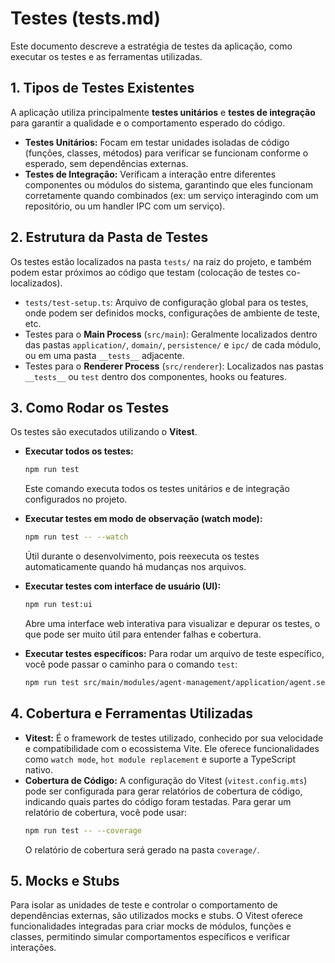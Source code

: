 # Testes (tests.md)

Este documento descreve a estratégia de testes da aplicação, como executar os testes e as ferramentas utilizadas.

## 1. Tipos de Testes Existentes

A aplicação utiliza principalmente **testes unitários** e **testes de integração** para garantir a qualidade e o comportamento esperado do código.

-   **Testes Unitários:** Focam em testar unidades isoladas de código (funções, classes, métodos) para verificar se funcionam conforme o esperado, sem dependências externas.
-   **Testes de Integração:** Verificam a interação entre diferentes componentes ou módulos do sistema, garantindo que eles funcionam corretamente quando combinados (ex: um serviço interagindo com um repositório, ou um handler IPC com um serviço).

## 2. Estrutura da Pasta de Testes

Os testes estão localizados na pasta `tests/` na raiz do projeto, e também podem estar próximos ao código que testam (colocação de testes co-localizados).

-   `tests/test-setup.ts`: Arquivo de configuração global para os testes, onde podem ser definidos mocks, configurações de ambiente de teste, etc.
-   Testes para o **Main Process** (`src/main`): Geralmente localizados dentro das pastas `application/`, `domain/`, `persistence/` e `ipc/` de cada módulo, ou em uma pasta `__tests__` adjacente.
-   Testes para o **Renderer Process** (`src/renderer`): Localizados nas pastas `__tests__` ou `test` dentro dos componentes, hooks ou features.

## 3. Como Rodar os Testes

Os testes são executados utilizando o **Vitest**.

-   **Executar todos os testes:**
    ```bash
    npm run test
    ```
    Este comando executa todos os testes unitários e de integração configurados no projeto.

-   **Executar testes em modo de observação (watch mode):**
    ```bash
    npm run test -- --watch
    ```
    Útil durante o desenvolvimento, pois reexecuta os testes automaticamente quando há mudanças nos arquivos.

-   **Executar testes com interface de usuário (UI):**
    ```bash
    npm run test:ui
    ```
    Abre uma interface web interativa para visualizar e depurar os testes, o que pode ser muito útil para entender falhas e cobertura.

-   **Executar testes específicos:**
    Para rodar um arquivo de teste específico, você pode passar o caminho para o comando `test`:
    ```bash
    npm run test src/main/modules/agent-management/application/agent.service.test.ts
    ```

## 4. Cobertura e Ferramentas Utilizadas

-   **Vitest:** É o framework de testes utilizado, conhecido por sua velocidade e compatibilidade com o ecossistema Vite. Ele oferece funcionalidades como `watch mode`, `hot module replacement` e suporte a TypeScript nativo.
-   **Cobertura de Código:** A configuração do Vitest (`vitest.config.mts`) pode ser configurada para gerar relatórios de cobertura de código, indicando quais partes do código foram testadas. Para gerar um relatório de cobertura, você pode usar:
    ```bash
    npm run test -- --coverage
    ```
    O relatório de cobertura será gerado na pasta `coverage/`.

## 5. Mocks e Stubs

Para isolar as unidades de teste e controlar o comportamento de dependências externas, são utilizados mocks e stubs. O Vitest oferece funcionalidades integradas para criar mocks de módulos, funções e classes, permitindo simular comportamentos específicos e verificar interações.